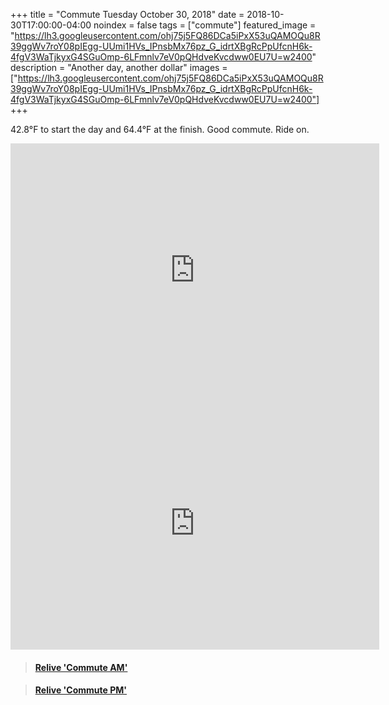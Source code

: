 +++
title =  "Commute Tuesday October 30, 2018"
date = 2018-10-30T17:00:00-04:00
noindex = false
tags = ["commute"]
featured_image = "https://lh3.googleusercontent.com/ohj75j5FQ86DCa5iPxX53uQAMOQu8R39ggWv7roY08pIEgg-UUmi1HVs_IPnsbMx76pz_G_idrtXBgRcPpUfcnH6k-4fgV3WaTjkyxG4SGuOmp-6LFmnlv7eV0pQHdveKvcdww0EU7U=w2400"
description = "Another day, another dollar"
images = ["https://lh3.googleusercontent.com/ohj75j5FQ86DCa5iPxX53uQAMOQu8R39ggWv7roY08pIEgg-UUmi1HVs_IPnsbMx76pz_G_idrtXBgRcPpUfcnH6k-4fgV3WaTjkyxG4SGuOmp-6LFmnlv7eV0pQHdveKvcdww0EU7U=w2400"]
+++

42.8°F to start the day and 64.4°F at the finish. Good commute. Ride on.



<iframe height='405' width='590' frameborder='0' allowtransparency='true' scrolling='no' src='https://www.strava.com/activities/1935421779/embed/df0b24c7c9c583198064c12b89fa8504b41e51b9'></iframe>

<iframe height='405' width='590' frameborder='0' allowtransparency='true' scrolling='no' src='https://www.strava.com/activities/1936495828/embed/5c568325a6bfe9455222f54b5aa0d82470f0e732'></iframe>


<blockquote class="embedly-card" data-card-controls="0" data-card-key="f1631a41cb254ca5b035dc5747a5bd75"><h4><a href="https://www.relive.cc/view/1935421779?r=embed-site">Relive 'Commute AM'</a></h4></blockquote>
        <script async src="https://cdn.embedly.com/widgets/platform.js" charset="UTF-8"></script>

<blockquote class="embedly-card" data-card-controls="0" data-card-key="f1631a41cb254ca5b035dc5747a5bd75"><h4><a href="https://www.relive.cc/view/1936495828?r=embed-site">Relive 'Commute PM'</a></h4></blockquote>
        <script async src="https://cdn.embedly.com/widgets/platform.js" charset="UTF-8"></script>
